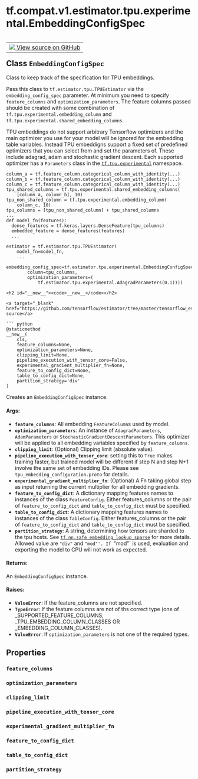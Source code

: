 <div itemscope itemtype="http://developers.google.com/ReferenceObject">
<meta itemprop="name" content="tf.compat.v1.estimator.tpu.experimental.EmbeddingConfigSpec" />
<meta itemprop="path" content="Stable" />
<meta itemprop="property" content="feature_columns"/>
<meta itemprop="property" content="optimization_parameters"/>
<meta itemprop="property" content="clipping_limit"/>
<meta itemprop="property" content="pipeline_execution_with_tensor_core"/>
<meta itemprop="property" content="experimental_gradient_multiplier_fn"/>
<meta itemprop="property" content="feature_to_config_dict"/>
<meta itemprop="property" content="table_to_config_dict"/>
<meta itemprop="property" content="partition_strategy"/>
<meta itemprop="property" content="__new__"/>
</div>

# tf.compat.v1.estimator.tpu.experimental.EmbeddingConfigSpec

<!-- Insert buttons and diff -->

<table class="tfo-notebook-buttons tfo-api" align="left">

<td>
  <a target="_blank" href="https://github.com/tensorflow/estimator/tree/master/tensorflow_estimator/python/estimator/tpu/_tpu_estimator_embedding.py">
    <img src="https://www.tensorflow.org/images/GitHub-Mark-32px.png" />
    View source on GitHub
  </a>
</td></table>



## Class `EmbeddingConfigSpec`

Class to keep track of the specification for TPU embeddings.



<!-- Placeholder for "Used in" -->

Pass this class to `tf.estimator.tpu.TPUEstimator` via the
`embedding_config_spec` parameter. At minimum you need to specify
`feature_columns` and `optimization_parameters`. The feature columns passed
should be created with some combination of
`tf.tpu.experimental.embedding_column` and
`tf.tpu.experimental.shared_embedding_columns`.

TPU embeddings do not support arbitrary Tensorflow optimizers and the
main optimizer you use for your model will be ignored for the embedding table
variables. Instead TPU embeddigns support a fixed set of predefined optimizers
that you can select from and set the parameters of. These include adagrad,
adam and stochastic gradient descent. Each supported optimizer has a
`Parameters` class in the <a href="../../../../../../tf/tpu/experimental.md"><code>tf.tpu.experimental</code></a> namespace.

```
column_a = tf.feature_column.categorical_column_with_identity(...)
column_b = tf.feature_column.categorical_column_with_identity(...)
column_c = tf.feature_column.categorical_column_with_identity(...)
tpu_shared_columns = tf.tpu.experimental.shared_embedding_columns(
    [column_a, column_b], 10)
tpu_non_shared_column = tf.tpu.experimental.embedding_column(
    column_c, 10)
tpu_columns = [tpu_non_shared_column] + tpu_shared_columns
...
def model_fn(features):
  dense_features = tf.keras.layers.DenseFeature(tpu_columns)
  embedded_feature = dense_features(features)
  ...

estimator = tf.estimator.tpu.TPUEstimator(
    model_fn=model_fn,
    ...
    embedding_config_spec=tf.estimator.tpu.experimental.EmbeddingConfigSpec(
        column=tpu_columns,
        optimization_parameters=(
            tf.estimator.tpu.experimental.AdagradParameters(0.1))))

<h2 id="__new__"><code>__new__</code></h2>

<a target="_blank" href="https://github.com/tensorflow/estimator/tree/master/tensorflow_estimator/python/estimator/tpu/_tpu_estimator_embedding.py">View source</a>

``` python
@staticmethod
__new__(
    cls,
    feature_columns=None,
    optimization_parameters=None,
    clipping_limit=None,
    pipeline_execution_with_tensor_core=False,
    experimental_gradient_multiplier_fn=None,
    feature_to_config_dict=None,
    table_to_config_dict=None,
    partition_strategy='div'
)
```

Creates an `EmbeddingConfigSpec` instance.


#### Args:


* <b>`feature_columns`</b>: All embedding `FeatureColumn`s used by model.
* <b>`optimization_parameters`</b>: An instance of `AdagradParameters`,
  `AdamParameters` or `StochasticGradientDescentParameters`. This
  optimizer will be applied to all embedding variables specified by
  `feature_columns`.
* <b>`clipping_limit`</b>: (Optional) Clipping limit (absolute value).
* <b>`pipeline_execution_with_tensor_core`</b>: setting this to `True` makes training
  faster, but trained model will be different if step N and step N+1
  involve the same set of embedding IDs. Please see
  `tpu_embedding_configuration.proto` for details.
* <b>`experimental_gradient_multiplier_fn`</b>: (Optional) A Fn taking global step as
  input returning the current multiplier for all embedding gradients.
* <b>`feature_to_config_dict`</b>: A dictionary mapping features names to instances
  of the class `FeatureConfig`. Either features_columns or the pair of
  `feature_to_config_dict` and `table_to_config_dict` must be specified.
* <b>`table_to_config_dict`</b>: A dictionary mapping features names to instances of
  the class `TableConfig`. Either features_columns or the pair of
  `feature_to_config_dict` and `table_to_config_dict` must be specified.
* <b>`partition_strategy`</b>: A string, determining how tensors are sharded to the
  tpu hosts. See <a href="../../../../../../tf/nn/safe_embedding_lookup_sparse.md"><code>tf.nn.safe_embedding_lookup_sparse</code></a> for more details.
  Allowed value are `"div"` and `"mod"'. If `"mod"` is used, evaluation
  and exporting the model to CPU will not work as expected.


#### Returns:

An `EmbeddingConfigSpec` instance.



#### Raises:


* <b>`ValueError`</b>: If the feature_columns are not specified.
* <b>`TypeError`</b>: If the feature columns are not of ths correct type (one of
  _SUPPORTED_FEATURE_COLUMNS, _TPU_EMBEDDING_COLUMN_CLASSES OR
  _EMBEDDING_COLUMN_CLASSES).
* <b>`ValueError`</b>: If `optimization_parameters` is not one of the required types.



## Properties

<h3 id="feature_columns"><code>feature_columns</code></h3>




<h3 id="optimization_parameters"><code>optimization_parameters</code></h3>




<h3 id="clipping_limit"><code>clipping_limit</code></h3>




<h3 id="pipeline_execution_with_tensor_core"><code>pipeline_execution_with_tensor_core</code></h3>




<h3 id="experimental_gradient_multiplier_fn"><code>experimental_gradient_multiplier_fn</code></h3>




<h3 id="feature_to_config_dict"><code>feature_to_config_dict</code></h3>




<h3 id="table_to_config_dict"><code>table_to_config_dict</code></h3>




<h3 id="partition_strategy"><code>partition_strategy</code></h3>








